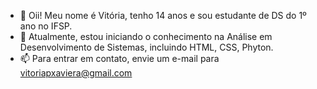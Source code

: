 - 👋 Oii! Meu nome é Vitória, tenho 14 anos e sou estudante de DS do 1º ano no IFSP.
- 🌱 Atualmente, estou iniciando o conhecimento na Análise em Desenvolvimento de Sistemas, incluindo HTML, CSS, Phyton.
- 📫 Para entrar em contato, envie um e-mail para vitoriapxaviera@gmail.com
